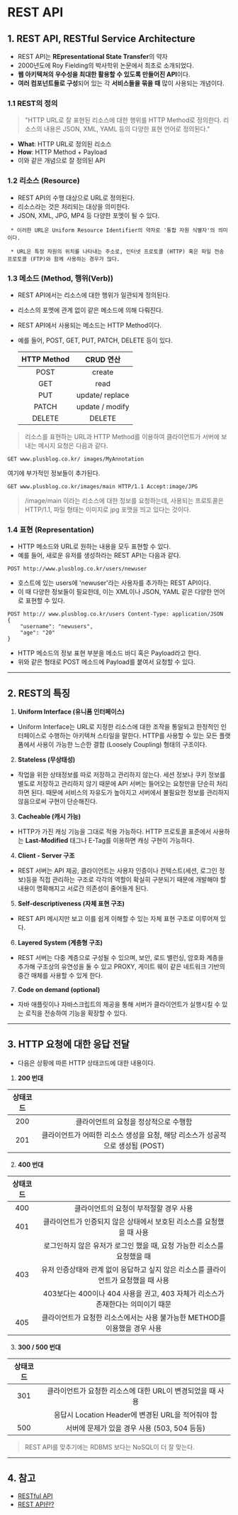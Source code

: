 # REST API
## 1. REST API, RESTful Service Architecture
- REST API는 **REpresentational State Transfer**의 약자
- 2000년도에 Roy Fielding의 박사학위 논문에서 최초로 소개되었다.
- **웹 아키텍쳐의 우수성을 최대한 활용할 수 있도록 만들어진 API**이다.
- **여러 컴포넌트들로 구성**되어 있는 각 **서비스들을 묶을 때** 많이 사용되는 개념이다.

### 1.1 REST의 정의
> "HTTP URL로 잘 표현된 리소스에 대한 행위를 HTTP Method로 정의한다. 리소스의 내용은 JSON, XML, YAML 등의 다양한 표현 언어로 정의된다."

- **What**: HTTP URL로 정의된 리소스
- **How**: HTTP Method + Payload
- 이와 같은 개념으로 잘 정의된 API

### 1.2 리소스 (Resource)
- REST API의 수행 대상으로 URL로 정의된다.
- 리소스라는 것은 처리되는 대상을 의미한다.
- JSON, XML, JPG, MP4 등 다양한 포멧이 될 수 있다.

```
 * 이러한 URL은 Uniform Resource Identifier의 약자로 '통합 자원 식별자'의 의미이다.

 * URL은 특정 자원의 위치를 나타내는 주소로, 인터넷 프로토콜 (HTTP) 혹은 파일 전송 프로토콜 (FTP)와 함께 사용하는 경우가 많다.
```

### 1.3 메소드 (Method, 행위(Verb))
- REST API에서는 리소스에 대한 행위가 일관되게 정의된다.
- 리소스의 포멧에 관계 없이 같은 메소드에 의해 다뤄진다.
- REST API에서 사용되는 메소드는 HTTP Method이다.
- 예를 들어, POST, GET, PUT, PATCH, DELETE 등이 있다.

  | HTTP Method | CRUD 연산|
  | :----------: | :-------:|
  | POST        | create   |
  | GET         | read     |
  | PUT         | update/ replace |
  | PATCH       | update / modify |
  | DELETE      | DELETE   |

> 리소스를 표현하는 URL과 HTTP Method를 이용하여 클라이언트가 서버에 보내는 메시지 요청은 다음과 같다.
```
GET www.plusblog.co.kr/ images/MyAnnotation
```
여기에 부가적인 정보들이 추가된다.

```
GET www.plusblog.co.kr/images/main HTTP/1.1 Accept:image/JPG
```
> /image/main 이라는 리소스에 대한 정보를 요청하는데, 사용되는 프로토콜은 HTTP/1.1, 파일 형태는 이미지로 jpg 포맷을 띄고 있다는 것이다.

### 1.4 표현 (Representation)
- HTTP 메소드와 URL로 원하는 내용을 모두 표현할 수 있다.
- 예를 들어, 새로운 유저를 생성하라는 REST API는 다음과 같다.
```
POST http://www.plusblog.co.kr/users/newuser
```
- 호스트에 있는 users에 'newuser'라는 사용자를 추가하는 REST API이다.
- 이 때 다양한 정보들이 필요한데, 이는 XML이나 JSON, YAML 같은 다양한 언어로 표현할 수 있다.

```
POST http:// www.plusblog.co.kr/users Content-Type: application/JSON
{
    "username": "newusers",
    "age": "20"
}
```
- HTTP 메소드의 정보 표현 부분을 메소드 바디 혹은 Payload라고 한다.
- 위와 같은 형태로 POST 메소드에 Payload를 붙여서 요청할 수 있다.

***
## 2. REST의 특징
1. **Uniform Interface (유니폼 인터페이스)**
- Uniform Interface는 URL로 지정한 리소스에 대한 조작을 통일되고 한정적인 인터페이스로 수행하는 아키텍쳐 스타일을 말한다. HTTP를 사용할 수 있는 모든 플랫폼에서 사용이 가능한 느슨한 결합 (Loosely Coupling) 형태의 구조이다.
2. **Stateless (무상태성)**
- 작업을 위한 상태정보를 따로 저장하고 관리하지 않는다. 세션 정보나 쿠키 정보를 별도로 저장하고 관리하지 않기 때문에 API 서버는 들어오는 요청만을 단순히 처리하면 된다. 때문에 서비스의 자유도가 높아지고 서버에서 불필요한 정보를 관리하지 않음으로써 구현이 단순해진다.
3. **Cacheable (캐시 가능)**
- HTTP가 가진 캐싱 기능을 그대로 적용 가능하다. HTTP 프로토콜 표준에서 사용하는 **Last-Modified** 태그나 E-Tag를 이용하면 캐싱 구현이 가능하다.
4. **Client - Server 구조**
- REST 서버는 API 제공, 클라이언트는 사용자 인증이나 컨텍스트(세션, 로그인 정보)등을 직접 관리하는 구조로 각각의 역할이 확실히 구분되기 때문에 개발해야 할 내용이 명확해지고 서로간 의존성이 줄어들게 된다.
5. **Self-descriptiveness (자체 표현 구조)**
- REST API 메시지만 보고 이를 쉽게 이해할 수 있는 자체 표현 구조로 이루어져 있다.
6. **Layered System (계층형 구조)**
- REST 서버는 다중 계층으로 구성될 수 있으며, 보안, 로드 밸런싱, 암호화 계층을 추가해 구조상의 유연성을 둘 수 있고 PROXY, 게이트 웨이 같은 네트워크 기반의 중간 매체를 사용할 수 있게 한다.
7. **Code on demand (optional)**
- 자바 애플릿이나 자바스크립트의 제공을 통해 서버가 클라이언트가 실행시킬 수 있는 로직을 전송하여 기능을 확장할 수 있다.

***
## 3. HTTP 요청에 대한 응답 전달
- 다음은 상황에 따른 HTTP 상태코드에 대한 내용이다.

1. **200 번대**

  | 상태코드 |           |
  |:-------:|:----------:|
  | 200     | 클라이언트의 요청을 정상적으로 수행함|
  | 201     | 클라이언트가 어떠한 리소스 생성을 요청, 해당 리소스가 성공적으로 생성됨 (POST)|

2. **400 번대**

  | 상태코드 |           |
  |:-------:|:----------:|
  |400 | 클라이언트의 요청이 부적절할 경우 사용|
  |401 | 클라이언트가 인증되지 않은 상태에서 보호된 리소스를 요청했을 때 사용
  |     | 로그인하지 않은 유저가 로그인 했을 때, 요청 가능한 리소스를 요청했을 때 |
  |403 | 유저 인증상태와 관계 없이 응답하고 싶지 않은 리소스를 클라이언트가 요청했을 때 사용|
  |     | 403보다는 400이나 404 사용을 권고, 403 자체가 리소스가 존재한다는 의미이기 때문|
  |405 | 클라이언트가 요청한 리소스에서는 사용 불가능한 METHOD를 이용했을 경우 사용|

3. **300 / 500 번대**

  | 상태코드 |        |
  |:--------:|:-----:|
  |301|클라이언트가 요청한 리소스에 대한 URL이 변경되었을 때 사용|
  ||응답시 Location Header에 변경된 URL을 적어줘야 함|
  |500| 서버에 문제가 있을 경우 사용 (503, 504 등등)|

  > REST API를 맞추기에는 RDBMS 보다는 NoSQL이 더 잘 맞는다.

***
## 4. 참고
- [RESTful API](http://blog.naver.com/PostView.nhn?blogId=complusblog&logNo=220986337770)
- [REST API란?](http://araikuma.tistory.com/340)

